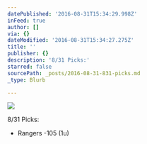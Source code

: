 ```yaml
---
datePublished: '2016-08-31T15:34:29.998Z'
inFeed: true
author: []
via: {}
dateModified: '2016-08-31T15:34:27.275Z'
title: ''
publisher: {}
description: '8/31 Picks:'
starred: false
sourcePath: _posts/2016-08-31-831-picks.md
_type: Blurb

---
```

![](https://the-grid-user-content.s3-us-west-2.amazonaws.com/07201755-fc8a-4129-ad57-3d8c79319f96.jpg)

8/31 Picks:

* Rangers -105 (1u)